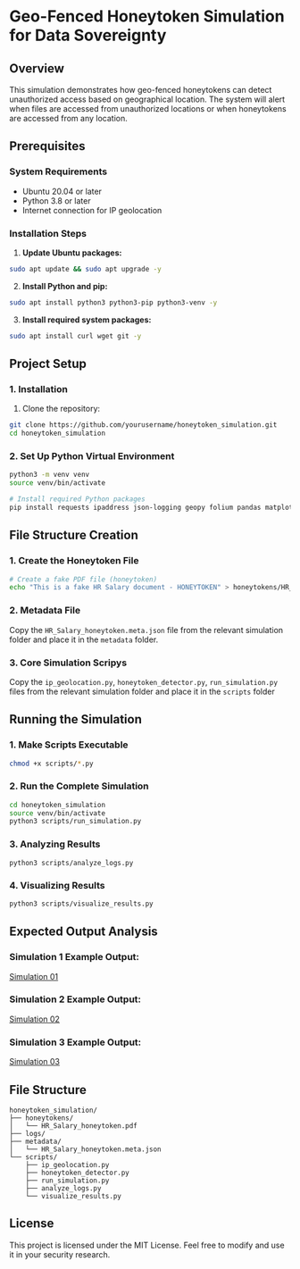# Geo-Fenced Honeytoken Simulation for Data Sovereignty

## Overview
This simulation demonstrates how geo-fenced honeytokens can detect unauthorized access based on geographical location. The system will alert when files are accessed from unauthorized locations or when honeytokens are accessed from any location.

## Prerequisites

### System Requirements
- Ubuntu 20.04 or later
- Python 3.8 or later
- Internet connection for IP geolocation

### Installation Steps

1. **Update Ubuntu packages:**
```bash
sudo apt update && sudo apt upgrade -y
```

2. **Install Python and pip:**
```bash
sudo apt install python3 python3-pip python3-venv -y
```

3. **Install required system packages:**
```bash
sudo apt install curl wget git -y
```

## Project Setup

### 1. Installation
1. Clone the repository:
```bash
git clone https://github.com/yourusername/honeytoken_simulation.git
cd honeytoken_simulation
```

### 2. Set Up Python Virtual Environment
```bash
python3 -m venv venv
source venv/bin/activate

# Install required Python packages
pip install requests ipaddress json-logging geopy folium pandas matplotlib
```

## File Structure Creation

### 1. Create the Honeytoken File
```bash
# Create a fake PDF file (honeytoken)
echo "This is a fake HR Salary document - HONEYTOKEN" > honeytokens/HR_Salary_honeytoken.pdf
```

### 2. Metadata File
Copy the `HR_Salary_honeytoken.meta.json` file from the relevant simulation folder and place it in the `metadata` folder.

### 3. Core Simulation Scripys
Copy the `ip_geolocation.py`, `honeytoken_detector.py`, `run_simulation.py` files from the relevant simulation folder and place it in the `scripts` folder

## Running the Simulation

### 1. Make Scripts Executable
```bash
chmod +x scripts/*.py
```

### 2. Run the Complete Simulation
```bash
cd honeytoken_simulation
source venv/bin/activate
python3 scripts/run_simulation.py
```

### 3. Analyzing Results
```
python3 scripts/analyze_logs.py
```

### 4. Visualizing Results
```bash
python3 scripts/visualize_results.py
```

## Expected Output Analysis

### Simulation 1 Example Output:

<a href="https://github.com/MenakaGodakanda/Geo-fenced-honeytoken/blob/main/simulation-01/readme.md">Simulation 01</a>

### Simulation 2 Example Output:

<a href="https://github.com/MenakaGodakanda/Geo-fenced-honeytoken/blob/main/simulation-02/readme.md">Simulation 02</a>

### Simulation 3 Example Output:

<a href="https://github.com/MenakaGodakanda/Geo-fenced-honeytoken/blob/main/simulation-03/readme.md">Simulation 03</a>

## File Structure
```
honeytoken_simulation/
├── honeytokens/
│   └── HR_Salary_honeytoken.pdf
├── logs/
├── metadata/
│   └── HR_Salary_honeytoken.meta.json
└── scripts/
    ├── ip_geolocation.py
    ├── honeytoken_detector.py
    ├── run_simulation.py
    ├── analyze_logs.py
    └── visualize_results.py
```

## License
This project is licensed under the MIT License. Feel free to modify and use it in your security research.
